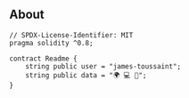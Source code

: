 ## About
```solidity
// SPDX-License-Identifier: MIT
pragma solidity ^0.8;

contract Readme {
    string public user = "james-toussaint";
    string public data = "🌍 💻 🌱";
}
```
<!--
**james-toussaint/james-toussaint** is a ✨ _special_ ✨ repository because its `README.md` (this file) appears on your GitHub profile.

Here are some ideas to get you started:

- 🔭 I’m currently working on ...
- 🌱 I’m currently learning ...
- 👯 I’m looking to collaborate on ...
- 🤔 I’m looking for help with ...
- 💬 Ask me about ...
- 📫 How to reach me: ...
- 😄 Pronouns: ...
- ⚡ Fun fact: ...
-->
